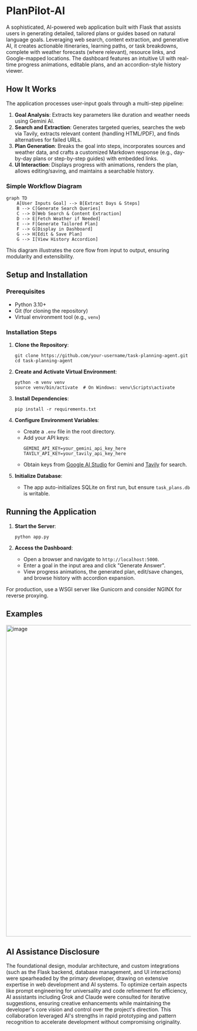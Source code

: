# PlanPilot-AI

A sophisticated, AI-powered web application built with Flask that assists users in generating detailed, tailored plans or guides based on natural language goals. Leveraging web search, content extraction, and generative AI, it creates actionable itineraries, learning paths, or task breakdowns, complete with weather forecasts (where relevant), resource links, and Google-mapped locations. The dashboard features an intuitive UI with real-time progress animations, editable plans, and an accordion-style history viewer.

## How It Works

The application processes user-input goals through a multi-step pipeline:
1. **Goal Analysis**: Extracts key parameters like duration and weather needs using Gemini AI.
2. **Search and Extraction**: Generates targeted queries, searches the web via Tavily, extracts relevant content (handling HTML/PDF), and finds alternatives for failed URLs.
3. **Plan Generation**: Breaks the goal into steps, incorporates sources and weather data, and crafts a customized Markdown response (e.g., day-by-day plans or step-by-step guides) with embedded links.
4. **UI Interaction**: Displays progress with animations, renders the plan, allows editing/saving, and maintains a searchable history.

### Simple Workflow Diagram

```mermaid
graph TD
    A[User Inputs Goal] --> B[Extract Days & Steps]
    B --> C[Generate Search Queries]
    C --> D[Web Search & Content Extraction]
    D --> E[Fetch Weather if Needed]
    E --> F[Generate Tailored Plan]
    F --> G[Display in Dashboard]
    G --> H[Edit & Save Plan]
    G --> I[View History Accordion]
```

This diagram illustrates the core flow from input to output, ensuring modularity and extensibility.

## Setup and Installation

### Prerequisites
- Python 3.10+
- Git (for cloning the repository)
- Virtual environment tool (e.g., `venv`)

### Installation Steps
1. **Clone the Repository**:
   ```
   git clone https://github.com/your-username/task-planning-agent.git
   cd task-planning-agent
   ```

2. **Create and Activate Virtual Environment**:
   ```
   python -m venv venv
   source venv/bin/activate  # On Windows: venv\Scripts\activate
   ```

3. **Install Dependencies**:
   ```
   pip install -r requirements.txt
   ```

4. **Configure Environment Variables**:
   - Create a `.env` file in the root directory.
   - Add your API keys:
     ```
     GEMINI_API_KEY=your_gemini_api_key_here
     TAVILY_API_KEY=your_tavily_api_key_here
     ```
   - Obtain keys from [Google AI Studio](https://aistudio.google.com/) for Gemini and [Tavily](https://tavily.com/) for search.

5. **Initialize Database**:
   - The app auto-initializes SQLite on first run, but ensure `task_plans.db` is writable.

## Running the Application
1. **Start the Server**:
   ```
   python app.py
   ```

2. **Access the Dashboard**:
   - Open a browser and navigate to `http://localhost:5000`.
   - Enter a goal in the input area and click "Generate Answer".
   - View progress animations, the generated plan, edit/save changes, and browse history with accordion expansion.

For production, use a WSGI server like Gunicorn and consider NGINX for reverse proxying.

## Examples

<img width="1910" height="849" alt="image" src="https://github.com/user-attachments/assets/e7ced9ad-ba75-428a-89f2-1eca485057d1" />


## AI Assistance Disclosure

The foundational design, modular architecture, and custom integrations (such as the Flask backend, database management, and UI interactions) were spearheaded by the primary developer, drawing on extensive expertise in web development and AI systems. To optimize certain aspects like prompt engineering for universality and code refinement for efficiency, AI assistants including Grok and Claude were consulted for iterative suggestions, ensuring creative enhancements while maintaining the developer's core vision and control over the project's direction. This collaboration leveraged AI's strengths in rapid prototyping and pattern recognition to accelerate development without compromising originality.



